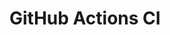 # GitHub Actions CI













































































































































































































































































































































































































































































































































































































































































































































































































































































































































































































































































































































































































































































































































































































































































































































































































































































































































































































































































































































































































































































































































































































